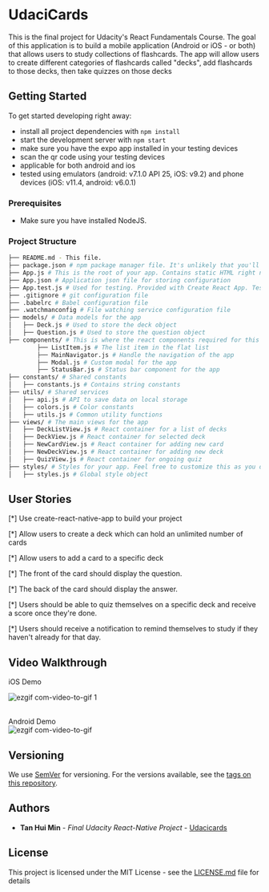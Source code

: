 # UdaciCards

This is the final project for Udacity's React Fundamentals Course. The goal of this application is to build a mobile application (Android or iOS - or both) that allows users to study collections of flashcards. The app will allow users to create different categories of flashcards called "decks", add flashcards to those decks, then take quizzes on those decks

## Getting Started

To get started developing right away:

* install all project dependencies with `npm install`
* start the development server with `npm start`
* make sure you have the expo app installed in your testing devices
* scan the qr code using your testing devices
* applicable for both android and ios 
* tested using emulators (android: v7.1.0 API 25, iOS: v9.2) and phone devices (iOS: v11.4, android: v6.0.1) 

### Prerequisites

* Make sure you have installed NodeJS. 

### Project Structure
```bash
├── README.md - This file.
├── package.json # npm package manager file. It's unlikely that you'll need to modify this.
├── App.js # This is the root of your app. Contains static HTML right now.
├── App.json # Application json file for storing configuration 
├── App.test.js # Used for testing. Provided with Create React App. Testing is encouraged, but not required.
├── .gitignore # git configuration file
├── .babelrc # Babel configuration file
├── .watchmanconfig # File watching service configuration file
├── models/ # Data models for the app
│   ├── Deck.js # Used to store the deck object
│   ├── Question.js # Used to store the question object
├── components/ # This is where the react components required for this app are placed in. 
        ├── ListItem.js # The list item in the flat list
        ├── MainNavigator.js # Handle the navigation of the app
        ├── Modal.js # Custom modal for the app
        ├── StatusBar.js # Status bar component for the app 
├── constants/ # Shared constants
│   ├── constants.js # Contains string constants
├── utils/ # Shared services
│   ├── api.js # API to save data on local storage
│   ├── colors.js # Color constants
│   ├── utils.js # Common utility functions
├── views/ # The main views for the app
│   ├── DeckListView.js # React container for a list of decks
│   ├── DeckView.js # React container for selected deck
│   ├── NewCardView.js # React container for adding new card
│   ├── NewDeckView.js # React container for adding new deck
│   ├── QuizView.js # React container for ongoing quiz
├── styles/ # Styles for your app. Feel free to customize this as you desire.
│   ├── styles.js # Global style object


```

## User Stories

[*] Use create-react-native-app to build your project

[*] Allow users to create a deck which can hold an unlimited number of cards

[*] Allow users to add a card to a specific deck

[*] The front of the card should display the question.

[*] The back of the card should display the answer.

[*] Users should be able to quiz themselves on a specific deck and receive a score once they're done.

[*] Users should receive a notification to remind themselves to study if they haven't already for that day.

## Video Walkthrough
iOS Demo <br/>

![ezgif com-video-to-gif 1](https://user-images.githubusercontent.com/25121123/41495821-fc89cdde-7162-11e8-8504-6297d898e555.gif)

<br/> Android Demo <br/>
![ezgif com-video-to-gif](https://user-images.githubusercontent.com/25121123/41495822-fcb78012-7162-11e8-81fd-221bdfe17bb0.gif)

## Versioning

We use [SemVer](http://semver.org/) for versioning. For the versions available, see the [tags on this repository](https://github.com/your/project/tags). 

## Authors

* **Tan Hui Min** - *Final Udacity React-Native Project* - [Udacicards](https://github.com/mint26/Udacicards)


## License

This project is licensed under the MIT License - see the [LICENSE.md](LICENSE.md) file for details

